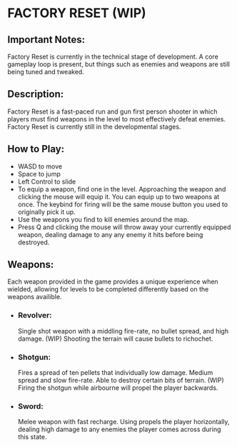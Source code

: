 <h1>FACTORY RESET (WIP)</h1>
<h2>Important Notes:</h2>
<p>Factory Reset is currently in the technical stage of development. A core gameplay loop is present, but things such as enemies and weapons are still being tuned and tweaked.</p>

<h2>Description:</h2>
<p>Factory Reset is a fast-paced run and gun first person shooter in which players must find weapons in the level to most effectively defeat enemies. Factory Reset is currently still in the developmental stages.</p>

<h2>How to Play:</h2>
<ul>
  <li>WASD to move</li>
  <li>Space to jump</li>
  <li>Left Control to slide</li>
  <li>To equip a weapon, find one in the level. Approaching the weapon and clicking the mouse will equip it. You can equip up to two weapons at once. The keybind for firing will be the same mouse button you used to originally pick it up.</li>
  <li>Use the weapons you find to kill enemies around the map.</li>
  <li>Press Q and clicking the mouse will throw away your currently equipped weapon, dealing damage to any any enemy it hits before being destroyed.</li>
</ul>

<h2>Weapons:</h2>
<p>Each weapon provided in the game provides a unique experience when wielded, allowing for levels to be completed differently based on the weapons availible.</p>
<ul>
  <li><h3>Revolver:</h3> Single shot weapon with a middling fire-rate, no bullet spread, and high damage. (WIP) Shooting the terrain will cause bullets to richochet.</li>
  <li><h3>Shotgun:</h3> Fires a spread of ten pellets that individually low damage. Medium spread and slow fire-rate. Able to destroy certain bits of terrain. (WIP) Firing the shotgun while airbourne will propel the player backwards.</li>
  <li><h3>Sword:</h3> Melee weapon with fast recharge. Using propels the player horizontally, dealing high damage to any enemies the player comes across during this state.</li>
</ul>
